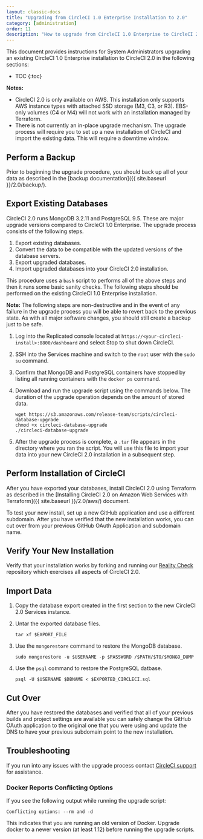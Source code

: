 ```yaml
---
layout: classic-docs
title: "Upgrading from CircleCI 1.0 Enterprise Installation to 2.0"
category: [administration]
order: 11
description: "How to upgrade from CircleCI 1.0 Enterprise to CircleCI 2.0"
---
```


This document provides instructions for System Administrators upgrading an existing CircleCI 1.0 Enterprise installation to CircleCI 2.0 in the following sections: 

* TOC
{:toc}

**Notes:** 
- CircleCI 2.0 is only available on AWS. This installation only supports AWS instance types with attached SSD storage (M3, C3, or R3). EBS-only volumes (C4 or M4) will not work with an installation managed by Terraform. 
- There is not currently an in-place upgrade mechanism. The upgrade process will require you to set up a new installation of CircleCI and import the existing data. This will require a downtime window.
 
## Perform a Backup

Prior to beginning the upgrade procedure, you should back up all of your data as described in the [backup documentation]({{ site.baseurl }}/2.0/backup/).

## Export Existing Databases 

CircleCI 2.0 runs MongoDB 3.2.11 and PostgreSQL 9.5. These are major upgrade versions compared to CircleCI 1.0 Enterprise. The upgrade process consists of the following steps. 

1. Export existing databases. 
2. Convert the data to be compatible with the updated versions of the database servers. 
3. Export upgraded databases. 
4. Import upgraded databases into your CircleCI 2.0 installation. 

This procedure uses a `bash` script to performs all of the above steps and then it runs some basic sanity checks. The following steps should be performed on the existing CircleCI 1.0 Enterprise installation. 

**Note:** The following steps are non-destructive and in the event of any failure in the upgrade process you will be able to revert back to the previous state. As with all major software changes, you should still create a backup just to be safe. 

1. Log into the Replicated console located at `https://<your-circleci-install>:8800/dashboard` and select Stop to shut down CircleCI. 
2. SSH into the Services machine and switch to the `root` user with the `sudo su` command.
3. Confirm that MongoDB and PostgreSQL containers have stopped by listing all running containers with the `docker ps` command.
4. Download and run the upgrade script using the commands below. The duration of the upgrade operation depends on the amount of stored data. 

	```
	wget https://s3.amazonaws.com/release-team/scripts/circleci-database-upgrade
	chmod +x circleci-database-upgrade
	./circleci-database-upgrade
	```

5. After the upgrade process is complete, a `.tar` file appears in the directory where you ran the script. You will use this file to import your data into your new CircleCI 2.0 installation in a subsequent step. 

## Perform Installation of CircleCI 

After you have exported your databases, install CircleCI 2.0 using Terraform as described in the [Installing CircleCI 2.0 on Amazon Web Services with Terraform]({{ site.baseurl }}/2.0/aws/) document.

To test your new install, set up a new GitHub application and use a different subdomain. After you have verified that the new installation works, you can cut over from your previous GitHub OAuth Application and subdomain name. 

## Verify Your New Installation 

Verify that your installation works by forking and running our [Reality Check](https://github.com/circleci/realitycheck) repository which exercises all aspects of CircleCI 2.0. 

## Import Data 

1. Copy the database export created in the first section to the new CircleCI 2.0 Services instance. 
2. Untar the exported database files. 

	```
	tar xf $EXPORT_FILE
	```
3. Use the `mongorestore` command to restore the MongoDB database. 
	```
	sudo mongorestore -u $USERNAME -p $PASSWORD /$PATH/$TO/$MONGO_DUMP
	```
4. Use the `psql` command to restore the PostgreSQL datbase. 
	```
	psql -U $USERNAME $DBNAME < $EXPORTED_CIRCLECI.sql
	```

## Cut Over

After you have restored the databases and verified that all of your previous builds and project settings are available you can safely change the GitHub OAuth application to the original one that you were using and update the DNS to have your previous subdomain point to the new installation. 

## Troubleshooting

If you run into any issues with the upgrade process contact [CircleCI support](mailto:enterprise-support@circleci.com) for assistance. 

### Docker Reports Conflicting Options

If you see the following output while running the upgrade script: 

```
Conflicting options: --rm and -d
```

This indicates that you are running an old version of Docker. Upgrade docker to a newer version (at least 1.12) before running the upgrade scripts. 


